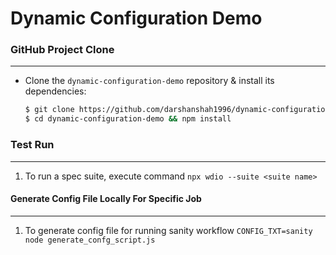 # Dynamic Configuration Demo

### GitHub Project Clone

---

- Clone the `dynamic-configuration-demo` repository & install its dependencies:
  ```sh
  $ git clone https://github.com/darshanshah1996/dynamic-configuration-demo.git
  $ cd dynamic-configuration-demo && npm install
  ```

### Test Run

---

1. To run a spec suite, execute command `npx wdio --suite <suite name>`


#### Generate Config File Locally For Specific Job

---

1. To generate config file for running sanity workflow
   `CONFIG_TXT=sanity node generate_confg_script.js`
